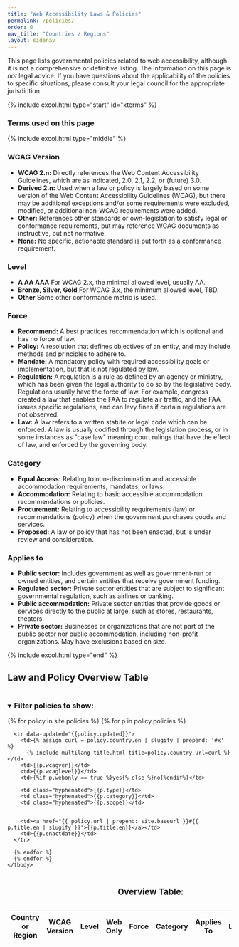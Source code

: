 ```yaml
---
title: "Web Accessibility Laws & Policies"
permalink: /policies/
order: 0
nav_title: "Countries / Regions"
layout: sidenav
---
```



This page lists governmental policies related to web accessibility, although it is not a comprehensive or definitive listing. The information on this page is _not_ legal advice. If you have questions about the applicability of the policies to specific situations, please consult your legal council for the appropriate jurisdiction.


{% include excol.html type="start" id="xterms" %}

<h3>Terms used on this page</h3>

{% include excol.html type="middle" %}

### WCAG Version
- **WCAG 2.n:** Directly references the Web Content Accessibility Guidelines, which are as indicated, 2.0, 2.1, 2.2, or (future) 3.0.
- **Derived 2.n:** Used when a law or policy is largely based on some version of the Web Content Accessibility Guidelines (WCAG), but there may be additional exceptions and/or some requirements were excluded, modified, or additional non-WCAG requirements were added.
- **Other:** References other standards or own-legislation to satisfy legal or conformance requirements, but may reference WCAG documents as instructive, but not normative.
- **None:** No specific, actionable standard is put forth as a conformance requirement.

### Level
- **A AA AAA** For WCAG 2.x, the minimal allowed level, usually AA.
- **Bronze, Silver, Gold** For WCAG 3.x, the minimum allowed level, TBD.
- **Other** Some other conformance metric is used.

### Force
- **Recommend:** A best practices recommendation which is optional and has no force of law.
- **Policy:** A resolution that defines objectives of an entity, and may include methods and principles to adhere to.
- **Mandate:** A mandatory policy with required accessibility goals or implementation, but that is not regulated by law.
- **Regulation:** A regulation is a rule as defined by an agency or ministry, which has been given the legal authority to do so by the legislative body. Regulations usually have the force of law. For example, congress created a law that enables the FAA to regulate air traffic, and the FAA issues specific regulations, and can levy fines if certain regulations are not observed.
- **Law:** A law refers to a written statute or legal code which can be enforced. A law is usually codified through the legislation process, or in some instances as "case law" meaning court rulings that have the effect of law, and enforced by the governing body.

### Category
- **Equal Access:** Relating to non-discrimination and accessible accommodation requirements, mandates, or laws.
- **Accommodation:** Relating to basic accessible accommodation recommendations or policies.
- **Procurement:** Relating to accessibility requirements (law) or recommendations (policy) when the government purchases goods and services.
- **Proposed:** A law or policy that has not been enacted, but is under review and consideration.

### Applies to
- **Public sector:** Includes government as well as government-run or owned entities, and certain entities that receive government funding.
- **Regulated sector:** Private sector entities that are subject to significant governmental regulation, such as airlines or banking.
- **Public accommodation:** Private sector entities that provide goods or services directly to the public at large, such as stores, restaurants, theaters.
- **Private sector:** Businesses or organizations that are not part of the public sector nor public accommodation, including non-profit organizations. May have exclusions based on size.

{% include excol.html type="end" %}


<h2 id="xtable">Law and Policy Overview Table</h2>

<div>
  <details open>
    <summary>
    <h3 style="display:inline-block;">Filter policies to show:</h3>
    </summary>
    <div id="facets"></div>
  </details>
  
  <table class="sortable dense overviewtable">
    <caption>
      <h3>Overview Table:</h3>
      <div id="infos"></div>
    </caption>
    <thead>
    <tr>
      <th>Country or<br>Region</th>
      <th>WCAG<br>Version</th>
      <th>Level</th>
      <th>Web<br>Only</th>
      <th>Force</th>
      <th>Category</th>
      <th>Applies To</th>
      <th>Legislation</th>
      <th>Date</th>
    </tr>
    </thead>
    <tbody id="results">
      {% for policy in site.policies %}
      {% for p in policy.policies %}

      <tr data-updated="{{policy.updated}}">
        <td>{% assign curl = policy.country.en | slugify | prepend: '#x' %}
          {% include multilang-title.html title=policy.country url=curl %}</td>
        <td>{{p.wcagver}}</td>
        <td>{{p.wcaglevel}}</td>
        <td>{%if p.webonly == true %}yes{% else %}no{%endif%}</td>

        <td class="hyphenated">{{p.type}}</td>
        <td class="hyphenated">{{p.category}}</td>
        <td class="hyphenated">{{p.scope}}</td>


        <td><a href="{{ policy.url | prepend: site.baseurl }}#{{ p.title.en | slugify }}">{{p.title.en}}</a></td>
        <td>{{p.enactdate}}</td>
      </tr>

      {% endfor %}
      {% endfor %}
    </tbody>
  </table>
</div>

<script type="text/template" id="results-template">
  <tr>
    <td><a href="<%= obj.countryhref %>"><%= obj.title %></a></td>

    <td><%= obj.wcagver %></td>
    <td><%= obj.wcaglevel %></td>
    <td><%= obj.webonly %></td>
    <td class="hyphenated"><%= obj.type %></td>
    <td class="hyphenated"><%= obj.category %></td>
    <td class="hyphenated"><% if (obj.scope instanceof Array && obj.scope.length > 1) { %>
      <%= obj.scope.join(', ') %>
    <% } else { %>
      <%= obj.scope %>
    <% } %></td>

    <td><a href="<%= obj.policyhref %>"><%= obj.policyname %></a></td>
    <td><%= obj.enactdate %></td>
  </tr>
</script>


<script src="{{ "/policies/js/jquery.js" | relative_url }}"></script>
<script src="{{ "/policies/js/underscore.js" | relative_url }}"></script>
<script src="{{ "/policies/js/uri.js" | relative_url }}"></script>
<script src="{{ "/policies/js/facetedsearch.js" | relative_url }}"></script>
<script src="{{ "/policies/js/sorttable.js" | relative_url }}"></script>
<script>var path = "{{ "/" | relative_url }}";</script>
<script src="{{ "/policies/js/script.js" | relative_url }}"></script>
<style>@import url('{{ "/policies/css/policies.css" | relative_url }}');</style>
